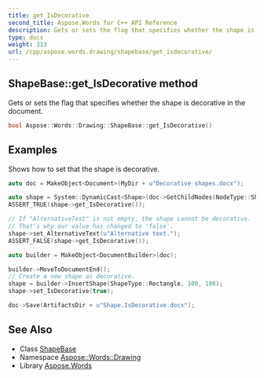 ```yaml
---
title: get_IsDecorative
second_title: Aspose.Words for C++ API Reference
description: Gets or sets the flag that specifies whether the shape is decorative in the document.
type: docs
weight: 313
url: /cpp/aspose.words.drawing/shapebase/get_isdecorative/
---
```

## ShapeBase::get_IsDecorative method


Gets or sets the flag that specifies whether the shape is decorative in the document.

```cpp
bool Aspose::Words::Drawing::ShapeBase::get_IsDecorative()
```


## Examples



Shows how to set that the shape is decorative. 
```cpp
auto doc = MakeObject<Document>(MyDir + u"Decorative shapes.docx");

auto shape = System::DynamicCast<Shape>(doc->GetChildNodes(NodeType::Shape, true)->idx_get(0));
ASSERT_TRUE(shape->get_IsDecorative());

// If "AlternativeText" is not empty, the shape cannot be decorative.
// That's why our value has changed to 'false'.
shape->set_AlternativeText(u"Alternative text.");
ASSERT_FALSE(shape->get_IsDecorative());

auto builder = MakeObject<DocumentBuilder>(doc);

builder->MoveToDocumentEnd();
// Create a new shape as decorative.
shape = builder->InsertShape(ShapeType::Rectangle, 100, 100);
shape->set_IsDecorative(true);

doc->Save(ArtifactsDir + u"Shape.IsDecorative.docx");
```

## See Also

* Class [ShapeBase](../)
* Namespace [Aspose::Words::Drawing](../../)
* Library [Aspose.Words](../../../)
